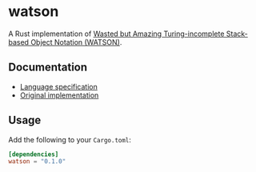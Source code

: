 # watson

A Rust implementation of [Wasted but Amazing Turing-incomplete Stack-based Object Notation (WATSON)](https://github.com/genkami/watson).

## Documentation
* [Language specification](https://github.com/genkami/watson/blob/main/doc/spec.md)
* [Original implementation](https://github.com/genkami/watson)

## Usage

Add the following to your `Cargo.toml`:

```toml
[dependencies]
watson = "0.1.0"
```


